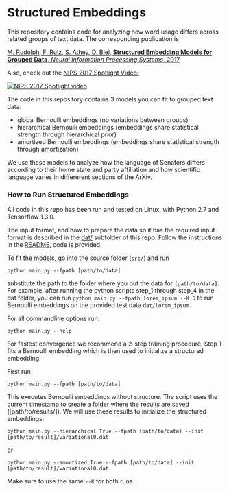 # Structured Embeddings

This repository contains code for analyzing how word usage differs across related groups of text data. The corresponding publication is

[M. Rudolph, F. Ruiz, S. Athey, D. Blei, **Structured Embedding Models for Grouped Data**, 
*Neural Information Processing Systems*, 2017](https://papers.nips.cc/paper/6629-structured-embedding-models-for-grouped-data)

Also, check out the [NIPS 2017 Spotlight Video:](https://www.youtube.com/watch?v=p1yeMFwkp1c)

[![NIPS 2017 Spotlight video](https://img.youtube.com/vi/p1yeMFwkp1c/0.jpg)](https://www.youtube.com/watch?v=p1yeMFwkp1c)


The code in this repository contains 3 models you can fit to grouped text data:

 - global Bernoulli embeddings 
   (no variations between groups)
 - hierarchical Bernoulli embeddings
   (embeddings share statistical strength through hierarchical prior)
 - amortized Bernoulli embeddings
   (embeddings share statistical strength through amortization)
   
We use these models to analyze how the language of Senators differs according to their home state and party affiliation and how scientific language varies in differerent sections of the ArXiv.

### How to Run Structured Embeddings

All code in this repo has been run and tested on Linux, with Python 2.7 and Tensorflow 1.3.0. 

The input format, and how to prepare the data so it has the required input format is described in the [dat/](https://github.com/mariru/structured_embeddings/tree/master/dat) subfolder of this repo. Follow the instructions in the [README](https://github.com/mariru/structured_embeddings/blob/master/dat/README.md), code is provided.

To fit the models, go into the source folder (`src/`) and run 

   ```python main.py --fpath [path/to/data]```

substitute the path to the folder where you put the data for `[path/to/data]`.
For example, after running the python scripts step_1 through step_4 in the dat folder, you can run `python main.py --fpath lorem_ipsum --K 5` to run Bernoulli embeddings on the provided  test data `dat/lorem_ipsum`.


For all commandline options run:

   ```python main.py --help```

For fastest convergence we recommend a 2-step training procedure. Step 1 fits a Bernoulli embedding which is then used to initialize a structured embedding.

First run

   ```python main.py --fpath [path/to/data]```

This executes Bernoulli embeddings without structure. The script uses the current timestamp to create a folder where the results are saved ([path/to/results/]). We will use these results to initialize the structured embeddings:

   ```python main.py --hierarchical True --fpath [path/to/data] --init [path/to/result]/variational0.dat```

or

   ```python main.py --amortized True --fpath [path/to/data] --init [path/to/result]/variational0.dat```

Make sure to use the same `--K` for both runs.
